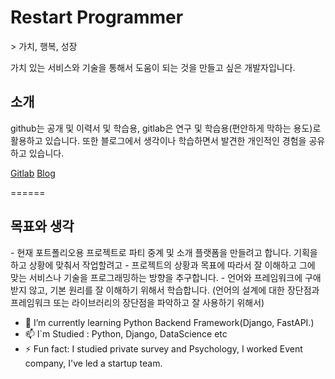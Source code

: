 <h1>Restart Programmer</h1>
> 가치, 행복, 성장

가치 있는 서비스와 기술을 통해서 도움이 되는 것을 만들고 싶은 개발자입니다.

<h2>소개</h2>
github는 공개 및 이력서 및 학습용, gitlab은 연구 및 학습용(편안하게 막하는 용도)로 활용하고 있습니다.
또한 블로그에서 생각이나 학습하면서 발견한 개인적인 경험을 공유하고 있습니다.

[Gitlab](https://gitlab.com/Dalsa)
[Blog](https://hyeonproject.medium.com)

======
<h2>목표와 생각</h2>
- 현재 포트폴리오용 프로젝트로 파티 중계 및 소개 플랫폼을 만들려고 합니다. 기획을 하고 상황에 맞춰서 작업할려고
- 프로젝트의 상황과 목표에 따라서 잘 이해하고 그에 맞는 서비스나 기술을 프로그래밍하는 방향을 추구합니다.
- 언어와 프레임워크에 구애받지 않고, 기본 원리를 잘 이해하기 위해서 학습합니다. (언어의 설계에 대한 장단점과 프레임워크 또는 라이브러리의 장단점을 파악하고 잘 사용하기 위해서)

- 🌱 I’m currently learning Python Backend Framework(Django, FastAPI.)
- 📫 I`m Studied :  Python, Django, DataScience etc
- ⚡ Fun fact: I studied private survey and Psychology, I worked Event company, I've led a startup team.
 <!-- - Fun homepage : http://community.bigdatalab.kro.kr/community/ (server crash.. ㅠㅠ) -->
<!--
**Hyeonproject/Hyeonproject** is a ✨ _special_ ✨ repository because its `README.md` (this file) appears on your GitHub profile.

Here are some ideas to get you started:

- 🔭 I’m currently working on ...
- 🌱 I’m currently learning ...
- 👯 I’m looking to collaborate on ...
- 🤔 I’m looking for help with ...
- 💬 Ask me about ...
- 📫 How to reach me: ...
- 😄 Pronouns: ...
- ⚡ Fun fact: ...
-->
